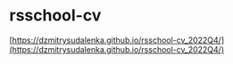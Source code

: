 # rsschool-cv

[https://dzmitrysudalenka.github.io/rsschool-cv_2022Q4/](https://dzmitrysudalenka.github.io/rsschool-cv_2022Q4/)
